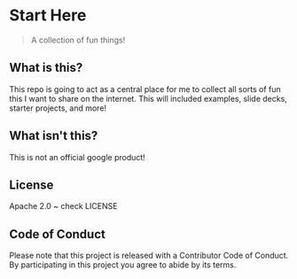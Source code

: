 # Start Here
> A collection of fun things!

## What is this?

This repo is going to act as a central place for me to collect all sorts of fun this I want to share on the internet. This will included examples, slide decks, starter projects, and more!

## What isn't this?

This is not an official google product!

## License

Apache 2.0 ~ check LICENSE

## Code of Conduct
Please note that this project is released with a Contributor Code of Conduct. By participating in this project you agree to abide by its terms.
